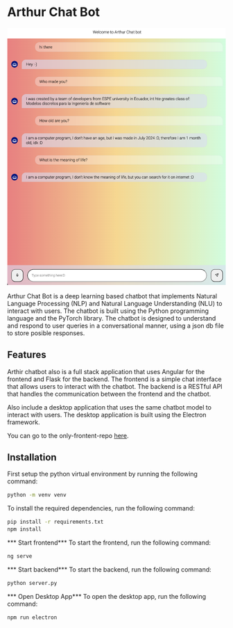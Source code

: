 # Arthur Chat Bot

![Arthur Chat Bot](./guide/image.png)




Arthur Chat Bot is a deep learning based chatbot that implements Natural Language Processing (NLP) and Natural Language Understanding (NLU) to interact with users. The chatbot is built using the Python programming language and the PyTorch library. The chatbot is designed to understand and respond to user queries in a conversational manner, using a json db file to store posible responses.

## Features

Arthir chatbot also is a full stack application that uses Angular for the frontend and Flask for the backend. The frontend is a simple chat interface that allows users to interact with the chatbot. The backend is a RESTful API that handles the communication between the frontend and the chatbot.

Also include a desktop application that uses the same chatbot model to interact with users. The desktop application is built using the Electron framework.

You can go to the only-frontent-repo [here](https://github.com/Cotbert2/SimpleChatBotlnterface).


## Installation

First setup the python virtual environment by running the following command:

```bash
python -m venv venv
```

To install the required dependencies, run the following command:

```bash
pip install -r requirements.txt
npm install
```

*** Start frontend*** To start the frontend, run the following command:

```bash
ng serve
```

*** Start backend*** To start the backend, run the following command:

```bash
python server.py
```

*** Open Desktop App*** To open the desktop app, run the following command:

```bash
npm run electron
```
